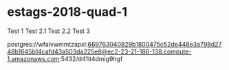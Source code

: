 # estags-2018-quad-1

Test 1
Test 2.1
Test 2.2
Test 3


postgres://wfalvwmmtzapxl:669763040829b1800475c52de448e3a798d2748b1645b14cafd43a503da225e8@ec2-23-21-186-138.compute-1.amazonaws.com:5432/d41it4dmig9hgf